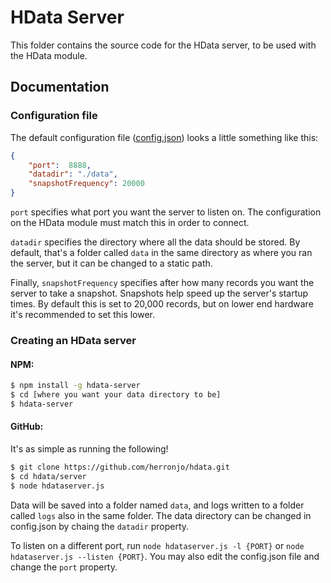 # HData Server

This folder contains the source code for the HData server, to be used with the HData module.

## Documentation

### Configuration file
The default configuration file ([config.json](config.json)) looks a little something like this:
```json
{
	"port":  8888,
	"datadir": "./data",
	"snapshotFrequency": 20000
}
```
``port`` specifies what port you want the server to listen on. The configuration on the HData module must match this in order to connect.

``datadir`` specifies the directory where all the data should be stored. By default, that's a folder called ``data`` in the same directory as where you ran the server, but it can be changed to a static path.

Finally, ``snapshotFrequency`` specifies after how many records you want the server to take a snapshot. Snapshots help speed up the server's startup times. By default this is set to 20,000 records, but on lower end hardware it's recommended to set this lower.

### Creating an HData server
#### NPM: 
```sh
$ npm install -g hdata-server
$ cd [where you want your data directory to be]
$ hdata-server
```

#### GitHub:
It's as simple as running the following!

```sh
$ git clone https://github.com/herronjo/hdata.git
$ cd hdata/server
$ node hdataserver.js
```

Data will be saved into a folder named ``data``, and logs written to a folder called ``logs`` also in the same folder. The data directory can be changed in config.json by chaing the ``datadir`` property.

To listen on a different port, run ``node hdataserver.js -l {PORT}`` or ``node hdataserver.js --listen {PORT}``. You may also edit the config.json file and change the ``port`` property.
